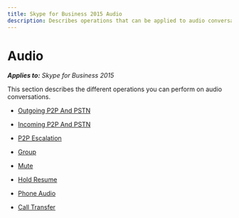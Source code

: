 ```yaml
---
title: Skype for Business 2015 Audio
description: Describes operations that can be applied to audio conversations and provides links to articles for the operations.
---
```

# Audio



 _**Applies to:** Skype for Business 2015_

This section describes the different operations you can perform on audio conversations.


- [Outgoing P2P And PSTN](PTAudioOutgoing.md)

- [Incoming P2P And PSTN ](PTAudioIncoming.md)

- [P2P Escalation](PTAudioP2PEscalation.md)

- [Group](PTAudioGroup.md)

- [Mute](PTAudioMute.md)

- [Hold Resume](PTAudioHoldResume.md)

- [Phone Audio](PTAudioPhoneAudio.md)

- [Call Transfer](PTAudioCallTransfer.md)

